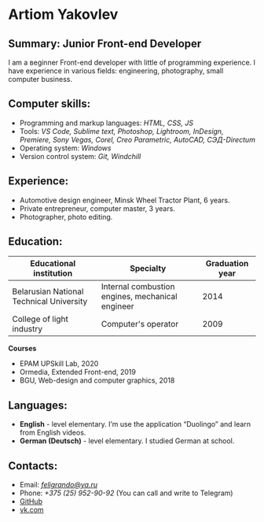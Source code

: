 # Artiom Yakovlev

## Summary: Junior Front-end Developer
I am a вeginner Front-end developer with little of programming experience.
I have experience in various fields: engineering, photography, small computer business.

## Computer skills:
* Programming and markup languages: *HTML, CSS, JS*
* Tools: *VS Code, Sublime text, Photoshop, Lightroom, InDesign, Premiere, Sony Vegas, Corel, Creo Parametric, AutoCAD, СЭД-Directum*
* Operating system: *Windows*
* Version control system: *Git, Windchill*

## Experience:
* Automotive design engineer, Minsk Wheel Tractor Plant, 6 years.
* Private entrepreneur, computer master, 3 years.
* Photographer, photo editing.

## Education:

Educational institution | Specialty | Graduation year
------------ | ------------- | ----
Belarusian National Technical University | Internal combustion engines, mechanical engineer | 2014
College of light industry | Computer's operator | 2009

**Courses**
* EPAM UPSkill Lab, 2020
* Ormedia, Extended Front-end, 2019
* BGU, Web-design and computer graphics, 2018

## Languages:
* **English** - level elementary. I’m use the application “Duolingo” and learn from English videos.
* **German (Deutsch)** - level elementary. I studied German at school.

## Contacts:
* Email: *feligrando@ya.ru*
* Phone: *+375 (25) 952-90-92* (You can call and write to Telegram)
* [GitHub](https://github.com/Felig)
* [vk.com](https://vk.com/artem_yakowlew)
